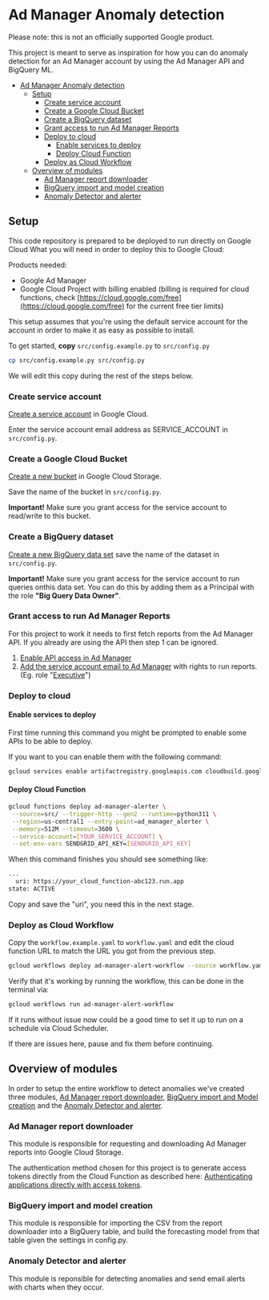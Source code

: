 # Ad Manager Anomaly detection

Please note: this is not an officially supported Google product.

This project is meant to serve as inspiration for how you can do anomaly detection for an Ad Manager account by using the Ad Manager API and BigQuery ML.

- [Ad Manager Anomaly detection](#ad-manager-anomaly-detection)
  - [Setup](#setup)
    - [Create service account](#create-service-account)
    - [Create a Google Cloud Bucket](#create-a-google-cloud-bucket)
    - [Create a BigQuery dataset](#create-a-bigquery-dataset)
    - [Grant access to run Ad Manager Reports](#grant-access-to-run-ad-manager-reports)
    - [Deploy to cloud](#deploy-to-cloud)
      - [Enable services to deploy](#enable-services-to-deploy)
      - [Deploy Cloud Function](#deploy-cloud-function)
    - [Deploy as Cloud Workflow](#deploy-as-cloud-workflow)
  - [Overview of modules](#overview-of-modules)
    - [Ad Manager report downloader](#ad-manager-report-downloader)
    - [BigQuery import and model creation](#bigquery-import-and-model-creation)
    - [Anomaly Detector and alerter](#anomaly-detector-and-alerter)

## Setup

This code repository is prepared to be deployed to run directly on Google Cloud
What you will need in order to deploy this to Google Cloud:

Products needed:

- Google Ad Manager
- Google Cloud Project with billing enabled (billing is required for cloud
  functions, check [https://cloud.google.com/free](https://cloud.google.com/free) for the current free tier limits)

This setup assumes that you're using the default service account for the account
in order to make it as easy as possible to install.

To get started, **copy** `src/config.example.py` to `src/config.py`

   ```bash
   cp src/config.example.py src/config.py
   ```

We will edit this copy during the rest of the steps below.

### Create service account

[Create a service account](https://console.cloud.google.com/iam-admin/serviceaccounts/create) in Google Cloud.

Enter the service account email address as SERVICE_ACCOUNT in `src/config.py`.

### Create a Google Cloud Bucket

[Create a new bucket](https://console.cloud.google.com/storage/create-bucket) in Google Cloud Storage.

Save the name of the bucket in `src/config.py`.

**Important!**
Make sure you grant access for the service account to read/write to this bucket.

### Create a BigQuery dataset

[Create a new BigQuery data set](https://cloud.google.com/bigquery/docs/datasets#console) save the name of the dataset in `src/config.py`.

**Important!** Make sure you grant access for the service account to run queries onthis data set. You can do this by adding them as a Principal with the role **"Big Query Data Owner"**.

### Grant access to run Ad Manager Reports

For this project to work it needs to first fetch reports from the Ad Manager API. If you already are using the API then step 1 can be ignored.

1. [Enable API access in Ad Manager](https://support.google.com/admanager/answer/3088588?hl=en)
2. [Add the service account email to Ad Manager](https://support.google.com/admanager/answer/6078734?hl=en) with rights to run reports. (Eg. role "[Executive](https://support.google.com/admanager/answer/177403?hl=en)")

### Deploy to cloud

#### Enable services to deploy

First time running this command you might be prompted to enable some APIs to be able to deploy.

If you want to you can enable them with the following command:

```bash
gcloud services enable artifactregistry.googleapis.com cloudbuild.googleapis.com cloudfunctions.googleapis.com cloudscheduler.googleapis.com containerregistry.googleapis.com  logging.googleapis.com monitoring.googleapis.com pubsub.googleapis.com run.googleapis.com workflows.googleapis.com
```

#### Deploy Cloud Function

```bash
gcloud functions deploy ad-manager-alerter \
 --source=src/ --trigger-http --gen2 --runtime=python311 \
 --region=us-central1 --entry-point=ad_manager_alerter \
 --memory=512M --timeout=3600 \
 --service-account=[YOUR_SERVICE_ACCOUNT] \
 --set-env-vars SENDGRID_API_KEY=[SENDGRID_API_KEY]
```

When this command finishes you should see something like:

```txt
...
  uri: https://your_cloud_function-abc123.run.app
state: ACTIVE
```

Copy and save the "uri", you need this in the next stage.

### Deploy as Cloud Workflow

Copy the `workflow.example.yaml` to `workflow.yaml` and edit the cloud function URL to match the URL you got from the previous step.

```bash
gcloud workflows deploy ad-manager-alert-workflow --source workflow.yaml
```

Verify that it's working by running the workflow, this can be done in the terminal via:
```bash
gcloud workflows run ad-manager-alert-workflow
```

If it runs without issue now could be a good time to set it up to run on a schedule via Cloud Scheduler.

If there are issues here, pause and fix them before continuing.

## Overview of modules

In order to setup the entire workflow to detect anomalies
we've created three modules, [Ad Manager report downloader](report_downloader.py), [BigQuery import and Model creation](ml_builder.py) and the [Anomaly Detector and alerter](anomaly_detector.py).

### Ad Manager report downloader

This module is responsible for requesting and downloading Ad Manager reports into Google Cloud Storage.

The authentication method chosen for this project is to generate access tokens directly from the Cloud Function as described here: [Authenticating applications directly with access tokens](https://cloud.google.com/compute/docs/access/create-enable-service-accounts-for-instances#applications).

### BigQuery import and model creation

This module is responsible for importing the CSV from the report downloader into a BigQuery table, and build the forecasting model from that table given the settings in config.py.

### Anomaly Detector and alerter

This module is reponsible for detecting anomalies and send email alerts with charts when they occur.

